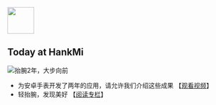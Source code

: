 [<img src="favicon.ico" width="60" height="60" align="middle" />](https://www.hankmi.com)

## Today at HankMi
![抬腕2年，大步向前](http://i2.hdslb.com/bfs/archive/e0bdd82dc279c81f7c343648a79eba27ae0241ea.jpg)
* 为安卓手表开发了两年的应用，请允许我们介绍这些成果  【[观看视频](https://www.bilibili.com/video/BV1dG41177aa)】  
* 轻抬腕，发现美好  【[阅读专栏](https://www.bilibili.com/read/cv18077549)】  
